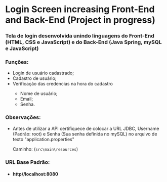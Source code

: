 <h1>Login Screen increasing Front-End and Back-End (Project in progress)</h1>
<h3>Tela de login desenvolvida unindo linguagens do Front-End (HTML, CSS e JavaScript) e do Back-End (Java Spring, mySQL e JavaScript)</h3>
<h3>Funções:</h3>
<ul>
  <li>Login de usuário cadastrado;</li>
  <li>Cadastro de usuário;</li>
  <li>Verificação das credencias na hora do cadastro</li>
  <ul>
    <li>Nome de usuário;</li>
    <li>Email;</li>
    <li>Senha.</li>
  </ul>
</ul>
<h3>Observações:</h3>
<ul>
  <li><p>Antes de utilizar a API certifiquece de colocar a URL JDBC, Username (Padrão: root) e Senha (Sua senha definida no mySQL) no arquivo de texto "application.properties"</p>
  <p>Caminho: (<code>src\main\resources</code>)</p></li>
</ul>
<h3>URL Base Padrão:</h3>
<ul>
     <li><h4>http//localhost:8080</h4></li>
</ul>
